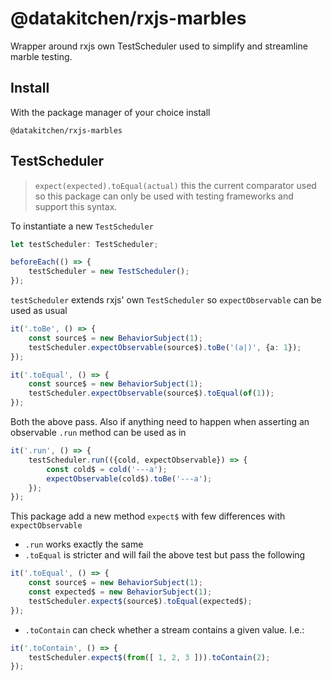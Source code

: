 # @datakitchen/rxjs-marbles

Wrapper around rxjs own TestScheduler used to simplify and streamline marble testing.

## Install

With the package manager of your choice install
```
@datakitchen/rxjs-marbles
```
## TestScheduler

> `expect(expected).toEqual(actual)` this the current comparator used so this package can only be used with testing frameworks and support this syntax.

To instantiate a new `TestScheduler`
```typescript
let testScheduler: TestScheduler;

beforeEach(() => {
    testScheduler = new TestScheduler();
});
```
`testScheduler` extends rxjs' own `TestScheduler` so `expectObservable` can be used as usual
```typescript
it('.toBe', () => {
    const source$ = new BehaviorSubject(1);
    testScheduler.expectObservable(source$).toBe('(a|)', {a: 1});
});

it('.toEqual', () => {
    const source$ = new BehaviorSubject(1);
    testScheduler.expectObservable(source$).toEqual(of(1));
});
```
Both the above pass.
Also if anything need to happen when asserting an observable `.run` method can be used as in
```typescript
it('.run', () => {
    testScheduler.run(({cold, expectObservable}) => {
        const cold$ = cold('---a');
        expectObservable(cold$).toBe('---a');
    });
});
```
This package add a new method `expect$` with few differences with `expectObservable`

- `.run` works exactly the same
- `.toEqual` is stricter and will fail the above test but pass the following
```typescript
it('.toEqual', () => {
    const source$ = new BehaviorSubject(1);
    const expected$ = new BehaviorSubject(1);
    testScheduler.expect$(source$).toEqual(expected$);
});

```
- `.toContain` can check whether a stream contains a given value. I.e.:
```typescript
it('.toContain', () => {
    testScheduler.expect$(from([ 1, 2, 3 ])).toContain(2);
});
```
